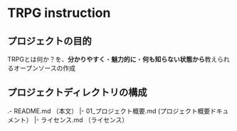 # TRPG instruction

## プロジェクトの目的

TRPGとは何か？を、**分かりやすく**・**魅力的に**・**何も知らない状態から**教えられるオープンソースの作成

## プロジェクトディレクトリの構成

.- README.md              （本文）
 |- 01_プロジェクト概要.md  (プロジェクト概要ドキュメント）
 |- ライセンス.md          （ライセンス）
